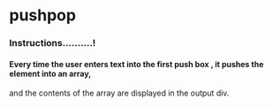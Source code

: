 # pushpop

### Instructions..........! 

#### Every time the user enters text into the first push box , it pushes the element into an array,
and the contents of the array are displayed in the output div.

